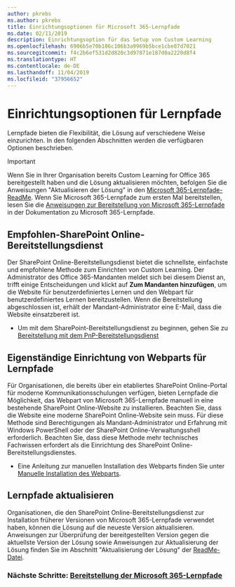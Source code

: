 ```yaml
---
author: pkrebs
ms.author: pkrebs
title: Einrichtungsoptionen für Microsoft 365-Lernpfade
ms.date: 02/11/2019
description: Einrichtungsoption für das Setup von Custom Learning
ms.openlocfilehash: 6906b5e70b186c106b3a9969b5bce1cbe87d7021
ms.sourcegitcommit: f4c2b6ef531d2d820c3d97871e187d0a2220d8f4
ms.translationtype: HT
ms.contentlocale: de-DE
ms.lasthandoff: 11/04/2019
ms.locfileid: "37956652"
---
```

# <a name="learning-pathways-setup-options"></a>Einrichtungsoptionen für Lernpfade
Lernpfade bieten die Flexibilität, die Lösung auf verschiedene Weise einzurichten. In den folgenden Abschnitten werden die verfügbaren Optionen beschrieben.

> [!IMPORTANT]
> Wenn Sie in Ihrer Organisation bereits Custom Learning for Office 365 bereitgestellt haben und die Lösung aktualisieren möchten, befolgen Sie die Anweisungen "Aktualisieren der Lösung" in den [Microsoft 365-Lernpfade-ReadMe](https://github.com/pnp/custom-learning-office-365). Wenn Sie Microsoft 365-Lernpfade zum ersten Mal bereitstellen, lesen Sie die [Anweisungen zur Bereitstellung von Microsoft 365-Lernpfade]( https://docs.microsoft.com/en-us/office365/customlearning/custom_provision) in der Dokumentation zu Microsoft 365-Lernpfade.  


## <a name="recommended---sharepoint-online-provisioning-service-setup"></a>Empfohlen‑SharePoint Online-Bereitstellungsdienst 
Der SharePoint Online-Bereitstellungsdienst bietet die schnellste, einfachste und empfohlene Methode zum Einrichten von Custom Learning. Der Administrator des Office 365-Mandanten meldet sich bei diesem Dienst an, trifft einige Entscheidungen und klickt auf **Zum Mandanten hinzufügen**, um die Website für benutzerdefiniertes Lernen und den Webpart für benutzerdefiniertes Lernen bereitzustellen. Wenn die Bereitstellung abgeschlossen ist, erhält der Mandant-Administrator eine E-Mail, dass die Website einsatzbereit ist. 

- Um mit dem SharePoint-Bereitstellungsdienst zu beginnen, gehen Sie zu [Bereitstellung mit dem PnP-Bereitstellungsdienst](custom_provision.md)    

## <a name="stand-alone-learning-pathways-web-part-setup"></a>Eigenständige Einrichtung von Webparts für Lernpfade
Für Organisationen, die bereits über ein etabliertes SharePoint Online-Portal für moderne Kommunikationsschulungen verfügen, bieten Lernpfade die Möglichkeit, das Webpart von Microsoft 365-Lernpfade manuell in eine bestehende SharePoint Online-Website zu installieren. Beachten Sie, dass die Website eine moderne SharePoint Online-Website sein muss. Für diese Methode sind Berechtigungen als Mandant-Administrator und Erfahrung mit Windows PowerShell oder der SharePoint Online-Verwaltungsshell erforderlich. Beachten Sie, dass diese Methode mehr technisches Fachwissen erfordert als die Einrichtung des SharePoint Online-Bereitstellungsdienstes.

- Eine Anleitung zur manuellen Installation des Webparts finden Sie unter [Manuelle Installation des Webparts](custom_manualsetup.md). 

## <a name="update-learning-pathways"></a>Lernpfade aktualisieren
Organisationen, die den SharePoint Online-Bereitstellungsdienst zur Installation früherer Versionen von Microsoft 365-Lernpfade verwendet haben, können die Lösung auf die neueste Version aktualisieren. Anweisungen zur Überprüfung der bereitgestellten Version gegen die aktuellste Version der Lösung sowie Anweisungen zur Aktualisierung der Lösung finden Sie im Abschnitt "Aktualisierung der Lösung" der [ReadMe-Datei](https://github.com/pnp/custom-learning-office-365/blob/master/README.md).

### <a name="next-steps---provision-microsoft-365-learning-pathwayscustom_provisionmd"></a>Nächste Schritte: [Bereitstellung der Microsoft 365-Lernpfade](custom_provision.md)

